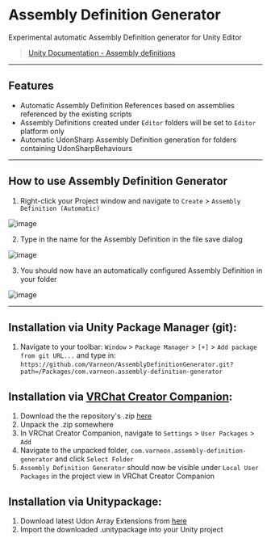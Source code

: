 # Assembly Definition Generator
Experimental automatic Assembly Definition generator for Unity Editor

> [Unity Documentation - Assembly definitions](https://docs.unity3d.com/Manual/ScriptCompilationAssemblyDefinitionFiles.html)

---

## Features

* Automatic Assembly Definition References based on assemblies referenced by the existing scripts
* Assembly Definitions created under `Editor` folders will be set to `Editor` platform only
* Automatic UdonSharp Assembly Definition generation for folders containing UdonSharpBehaviours

---

## How to use Assembly Definition Generator

1. Right-click your Project window and navigate to `Create` > `Assembly Definition (Automatic)`

![image](https://user-images.githubusercontent.com/26690821/186280472-2af54c0b-d8fe-4a4c-a180-ca360be2dd9e.png)

2. Type in the name for the Assembly Definition in the file save dialog

![image](https://user-images.githubusercontent.com/26690821/186281277-41bb8bef-5ef1-41ff-946b-13c352f47c69.png)

3. You should now have an automatically configured Assembly Definition in your folder

![image](https://user-images.githubusercontent.com/26690821/186282247-aa33472a-3a58-4897-b8bd-dacf261a33ce.png)

---

## Installation via Unity Package Manager (git):
1. Navigate to your toolbar: `Window` > `Package Manager` > `[+]` > `Add package from git URL...` and type in: `https://github.com/Varneon/AssemblyDefinitionGenerator.git?path=/Packages/com.varneon.assembly-definition-generator`

## Installation via [VRChat Creator Companion](https://vcc.docs.vrchat.com/):
1. Download the the repository's .zip [here](https://github.com/Varneon/AssemblyDefinitionGenerator/archive/refs/heads/main.zip)
2. Unpack the .zip somewhere
3. In VRChat Creator Companion, navigate to `Settings` > `User Packages` > `Add`
4. Navigate to the unpacked folder, `com.varneon.assembly-definition-generator` and click `Select Folder`
5. `Assembly Definition Generator` should now be visible under `Local User Packages` in the project view in VRChat Creator Companion

## Installation via Unitypackage:
1. Download latest Udon Array Extensions from [here](https://github.com/Varneon/AssemblyDefinitionGenerator/releases/latest)
2. Import the downloaded .unitypackage into your Unity project
